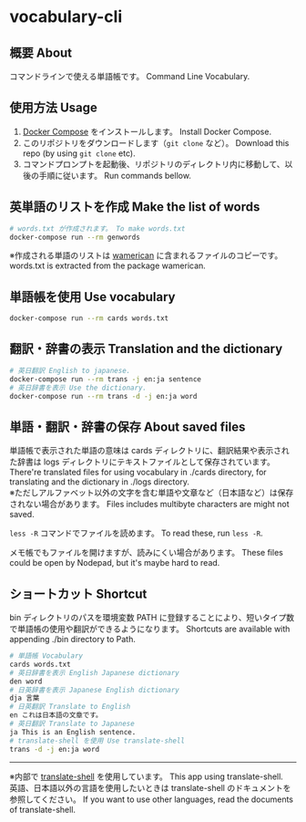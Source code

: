 # vocabulary-cli

## 概要 About

コマンドラインで使える単語帳です。 Command Line Vocabulary.

## 使用方法 Usage

1. [Docker Compose](https://docs.docker.com/compose/install/) をインストールします。 Install Docker Compose.
2. このリポジトリをダウンロードします（`git clone` など）。 Download this repo (by using `git clone` etc).
3. コマンドプロンプトを起動後、リポジトリのディレクトリ内に移動して、以後の手順に従います。 Run commands bellow.

## 英単語のリストを作成 Make the list of words

```sh
# words.txt が作成されます。 To make words.txt
docker-compose run --rm genwords
```

※作成される単語のリストは [wamerican](https://packages.ubuntu.com/focal/wamerican) に含まれるファイルのコピーです。 words.txt is extracted from the package wamerican.

## 単語帳を使用 Use vocabulary

```sh
docker-compose run --rm cards words.txt
```

## 翻訳・辞書の表示 Translation and the dictionary

```sh
# 英日翻訳 English to japanese.
docker-compose run --rm trans -j en:ja sentence
# 英日辞書を表示 Use the dictionary.
docker-compose run --rm trans -d -j en:ja word
```

## 単語・翻訳・辞書の保存 About saved files

単語帳で表示された単語の意味は cards ディレクトリに、翻訳結果や表示された辞書は logs ディレクトリにテキストファイルとして保存されています。 There're translated files for using vocabulary in ./cards directory, for translating and the dictionary in ./logs directory.  
※ただしアルファベット以外の文字を含む単語や文章など（日本語など）は保存されない場合があります。 Files includes multibyte characters are might not saved.

`less -R` コマンドでファイルを読めます。 To read these, run `less -R`.

メモ帳でもファイルを開けますが、読みにくい場合があります。 These files could be open by Nodepad, but it's maybe hard to read.

## ショートカット Shortcut

bin ディレクトリのパスを環境変数 PATH に登録することにより、短いタイプ数で単語帳の使用や翻訳ができるようになります。 Shortcuts are available with appending ./bin directory to Path.

```sh
# 単語帳 Vocabulary
cards words.txt
# 英日辞書を表示 English Japanese dictionary
den word
# 日英辞書を表示 Japanese English dictionary
dja 言葉
# 日英翻訳 Translate to English
en これは日本語の文章です。
# 英日翻訳 Translate to Japanese
ja This is an English sentence.
# translate-shell を使用 Use translate-shell
trans -d -j en:ja word
```

---

※内部で [translate-shell](https://packages.ubuntu.com/focal/translate-shell) を使用しています。 This app using translate-shell.  
英語、日本語以外の言語を使用したいときは translate-shell のドキュメントを参照してください。 If you want to use other languages, read the documents of translate-shell.

